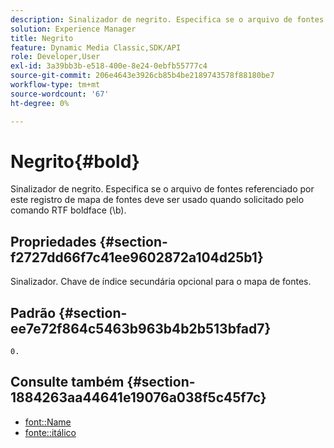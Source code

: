 ```yaml
---
description: Sinalizador de negrito. Especifica se o arquivo de fontes referenciado por este registro de mapa de fontes deve ser usado quando solicitado pelo comando RTF boldface (b).
solution: Experience Manager
title: Negrito
feature: Dynamic Media Classic,SDK/API
role: Developer,User
exl-id: 3a39bb3b-e518-400e-8e24-0ebfb55777c4
source-git-commit: 206e4643e3926cb85b4be2189743578f88180be7
workflow-type: tm+mt
source-wordcount: '67'
ht-degree: 0%

---
```


# Negrito{#bold}

Sinalizador de negrito. Especifica se o arquivo de fontes referenciado por este registro de mapa de fontes deve ser usado quando solicitado pelo comando RTF boldface (\b).

## Propriedades {#section-f2727dd66f7c41ee9602872a104d25b1}

Sinalizador. Chave de índice secundária opcional para o mapa de fontes.

## Padrão {#section-ee7e72f864c5463b963b4b2b513bfad7}

`0.`

## Consulte também {#section-1884263aa44641e19076a038f5c45f7c}

* [font::Name](r-name-font.md#reference_C55889877DC54AABB60734DCDE86EE76)
* [fonte::itálico](../../../../../is-api/image-catalog/image-serving-api-ref/c-image-catalog-reference/c-font-map-reference/r-italic-font.md#reference-dc04a532b34a41af81b0b9644acfaad6)
